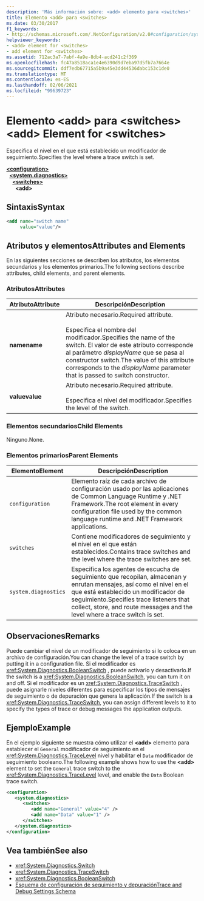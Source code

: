 ```yaml
---
description: 'Más información sobre: <add> elemento para <switches>'
title: Elemento <add> para <switches>
ms.date: 03/30/2017
f1_keywords:
- http://schemas.microsoft.com/.NetConfiguration/v2.0#configuration/system.diagnostics/switches/add
helpviewer_keywords:
- <add> element for <switches>
- add element for <switches>
ms.assetid: 712ac3a7-7abf-4a9e-8db4-acd241c2f369
ms.openlocfilehash: fc47a8518aca1e4e6390d9d7eba97d5fb7a7664e
ms.sourcegitcommit: ddf7edb67715a5b9a45e3dd44536dabc153c1de0
ms.translationtype: MT
ms.contentlocale: es-ES
ms.lasthandoff: 02/06/2021
ms.locfileid: "99639723"
---
```

# <a name="add-element-for-switches"></a><span data-ttu-id="ca6eb-103">Elemento \<add> para \<switches></span><span class="sxs-lookup"><span data-stu-id="ca6eb-103">\<add> Element for \<switches></span></span>

<span data-ttu-id="ca6eb-104">Especifica el nivel en el que está establecido un modificador de seguimiento.</span><span class="sxs-lookup"><span data-stu-id="ca6eb-104">Specifies the level where a trace switch is set.</span></span>  

[**\<configuration>**](../configuration-element.md)\
&nbsp;&nbsp;[**\<system.diagnostics>**](system-diagnostics-element.md)\
&nbsp;&nbsp;&nbsp;&nbsp;[**\<switches>**](switches-element.md)\
&nbsp;&nbsp;&nbsp;&nbsp;&nbsp;&nbsp;**\<add>**

## <a name="syntax"></a><span data-ttu-id="ca6eb-105">Sintaxis</span><span class="sxs-lookup"><span data-stu-id="ca6eb-105">Syntax</span></span>  
  
```xml  
<add name="switch name"  
     value="value"/>  
```  
  
## <a name="attributes-and-elements"></a><span data-ttu-id="ca6eb-106">Atributos y elementos</span><span class="sxs-lookup"><span data-stu-id="ca6eb-106">Attributes and Elements</span></span>  

 <span data-ttu-id="ca6eb-107">En las siguientes secciones se describen los atributos, los elementos secundarios y los elementos primarios.</span><span class="sxs-lookup"><span data-stu-id="ca6eb-107">The following sections describe attributes, child elements, and parent elements.</span></span>  
  
### <a name="attributes"></a><span data-ttu-id="ca6eb-108">Atributos</span><span class="sxs-lookup"><span data-stu-id="ca6eb-108">Attributes</span></span>  
  
|<span data-ttu-id="ca6eb-109">Atributo</span><span class="sxs-lookup"><span data-stu-id="ca6eb-109">Attribute</span></span>|<span data-ttu-id="ca6eb-110">Descripción</span><span class="sxs-lookup"><span data-stu-id="ca6eb-110">Description</span></span>|  
|---------------|-----------------|  
|<span data-ttu-id="ca6eb-111">**name**</span><span class="sxs-lookup"><span data-stu-id="ca6eb-111">**name**</span></span>|<span data-ttu-id="ca6eb-112">Atributo necesario.</span><span class="sxs-lookup"><span data-stu-id="ca6eb-112">Required attribute.</span></span><br /><br /> <span data-ttu-id="ca6eb-113">Especifica el nombre del modificador.</span><span class="sxs-lookup"><span data-stu-id="ca6eb-113">Specifies the name of the switch.</span></span> <span data-ttu-id="ca6eb-114">El valor de este atributo corresponde al parámetro *displayName* que se pasa al constructor switch.</span><span class="sxs-lookup"><span data-stu-id="ca6eb-114">The value of this attribute corresponds to the *displayName* parameter that is passed to switch constructor.</span></span>|  
|<span data-ttu-id="ca6eb-115">**value**</span><span class="sxs-lookup"><span data-stu-id="ca6eb-115">**value**</span></span>|<span data-ttu-id="ca6eb-116">Atributo necesario.</span><span class="sxs-lookup"><span data-stu-id="ca6eb-116">Required attribute.</span></span><br /><br /> <span data-ttu-id="ca6eb-117">Especifica el nivel del modificador.</span><span class="sxs-lookup"><span data-stu-id="ca6eb-117">Specifies the level of the switch.</span></span>|  
  
### <a name="child-elements"></a><span data-ttu-id="ca6eb-118">Elementos secundarios</span><span class="sxs-lookup"><span data-stu-id="ca6eb-118">Child Elements</span></span>  

 <span data-ttu-id="ca6eb-119">Ninguno.</span><span class="sxs-lookup"><span data-stu-id="ca6eb-119">None.</span></span>  
  
### <a name="parent-elements"></a><span data-ttu-id="ca6eb-120">Elementos primarios</span><span class="sxs-lookup"><span data-stu-id="ca6eb-120">Parent Elements</span></span>  
  
|<span data-ttu-id="ca6eb-121">Elemento</span><span class="sxs-lookup"><span data-stu-id="ca6eb-121">Element</span></span>|<span data-ttu-id="ca6eb-122">Descripción</span><span class="sxs-lookup"><span data-stu-id="ca6eb-122">Description</span></span>|  
|-------------|-----------------|  
|`configuration`|<span data-ttu-id="ca6eb-123">Elemento raíz de cada archivo de configuración usado por las aplicaciones de Common Language Runtime y .NET Framework.</span><span class="sxs-lookup"><span data-stu-id="ca6eb-123">The root element in every configuration file used by the common language runtime and .NET Framework applications.</span></span>|  
|`switches`|<span data-ttu-id="ca6eb-124">Contiene modificadores de seguimiento y el nivel en el que están establecidos.</span><span class="sxs-lookup"><span data-stu-id="ca6eb-124">Contains trace switches and the level where the trace switches are set.</span></span>|  
|`system.diagnostics`|<span data-ttu-id="ca6eb-125">Especifica los agentes de escucha de seguimiento que recopilan, almacenan y enrutan mensajes, así como el nivel en el que está establecido un modificador de seguimiento.</span><span class="sxs-lookup"><span data-stu-id="ca6eb-125">Specifies trace listeners that collect, store, and route messages and the level where a trace switch is set.</span></span>|  
  
## <a name="remarks"></a><span data-ttu-id="ca6eb-126">Observaciones</span><span class="sxs-lookup"><span data-stu-id="ca6eb-126">Remarks</span></span>  

 <span data-ttu-id="ca6eb-127">Puede cambiar el nivel de un modificador de seguimiento si lo coloca en un archivo de configuración.</span><span class="sxs-lookup"><span data-stu-id="ca6eb-127">You can change the level of a trace switch by putting it in a configuration file.</span></span> <span data-ttu-id="ca6eb-128">Si el modificador es <xref:System.Diagnostics.BooleanSwitch> , puede activarlo y desactivarlo.</span><span class="sxs-lookup"><span data-stu-id="ca6eb-128">If the switch is a <xref:System.Diagnostics.BooleanSwitch>, you can turn it on and off.</span></span> <span data-ttu-id="ca6eb-129">Si el modificador es un <xref:System.Diagnostics.TraceSwitch> , puede asignarle niveles diferentes para especificar los tipos de mensajes de seguimiento o de depuración que genera la aplicación.</span><span class="sxs-lookup"><span data-stu-id="ca6eb-129">If the switch is a <xref:System.Diagnostics.TraceSwitch>, you can assign different levels to it to specify the types of trace or debug messages the application outputs.</span></span>  
  
## <a name="example"></a><span data-ttu-id="ca6eb-130">Ejemplo</span><span class="sxs-lookup"><span data-stu-id="ca6eb-130">Example</span></span>  

 <span data-ttu-id="ca6eb-131">En el ejemplo siguiente se muestra cómo utilizar el **\<add>** elemento para establecer el `General` modificador de seguimiento en el <xref:System.Diagnostics.TraceLevel> nivel y habilitar el `Data` modificador de seguimiento booleano.</span><span class="sxs-lookup"><span data-stu-id="ca6eb-131">The following example shows how to use the **\<add>** element to set the `General` trace switch to the <xref:System.Diagnostics.TraceLevel> level, and enable the `Data` Boolean trace switch.</span></span>  
  
```xml  
<configuration>  
   <system.diagnostics>  
      <switches>  
         <add name="General" value="4" />  
         <add name="Data" value="1" />  
      </switches>  
   </system.diagnostics>  
</configuration>  
```  
  
## <a name="see-also"></a><span data-ttu-id="ca6eb-132">Vea también</span><span class="sxs-lookup"><span data-stu-id="ca6eb-132">See also</span></span>

- <xref:System.Diagnostics.Switch>
- <xref:System.Diagnostics.TraceSwitch>
- <xref:System.Diagnostics.BooleanSwitch>
- [<span data-ttu-id="ca6eb-133">Esquema de configuración de seguimiento y depuración</span><span class="sxs-lookup"><span data-stu-id="ca6eb-133">Trace and Debug Settings Schema</span></span>](index.md)
